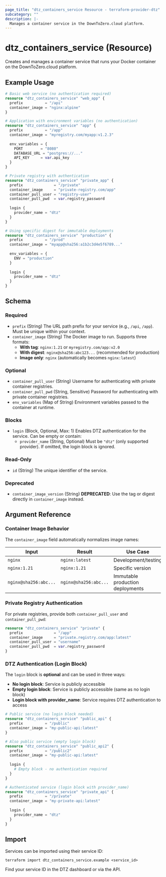 ```yaml
---
page_title: "dtz_containers_service Resource - terraform-provider-dtz"
subcategory: ""
description: |-
  Manages a container service in the DownToZero.cloud platform.
---
```


# dtz_containers_service (Resource)

Creates and manages a container service that runs your Docker container on the DownToZero.cloud platform.

## Example Usage

```terraform
# Basic web service (no authentication required)
resource "dtz_containers_service" "web_app" {
  prefix          = "/api"
  container_image = "nginx:alpine"
}

# Application with environment variables (no authentication)
resource "dtz_containers_service" "app" {
  prefix          = "/app"
  container_image = "myregistry.com/myapp:v1.2.3"
  
  env_variables = {
    PORT        = "8080"
    DATABASE_URL = "postgres://..."
    API_KEY     = var.api_key
  }
}

# Private registry with authentication
resource "dtz_containers_service" "private_app" {
  prefix              = "/private"
  container_image     = "private-registry.com/app"
  container_pull_user = "registry-user"
  container_pull_pwd  = var.registry_password
  
  login {
    provider_name = "dtz"
  }
}

# Using specific digest for immutable deployments
resource "dtz_containers_service" "production" {
  prefix          = "/prod"
  container_image = "myapp@sha256:a1b2c3d4e5f6789..."
  
  env_variables = {
    ENV = "production"
  }
  
  login {
    provider_name = "dtz"
  }
}
```

## Schema

### Required

- `prefix` (String) The URL path prefix for your service (e.g., `/api`, `/app`). Must be unique within your context.
- `container_image` (String) The Docker image to run. Supports three formats:
  - **With tag**: `nginx:1.21` or `myregistry.com/app:v2.0`
  - **With digest**: `nginx@sha256:abc123...` (recommended for production)
  - **Image only**: `nginx` (automatically becomes `nginx:latest`)

### Optional

- `container_pull_user` (String) Username for authenticating with private container registries.
- `container_pull_pwd` (String, Sensitive) Password for authenticating with private container registries.
- `env_variables` (Map of String) Environment variables passed to the container at runtime.

### Blocks

- `login` (Block, Optional, Max: 1) Enables DTZ authentication for the service. Can be empty or contain:
  - `provider_name` (String, Optional) Must be `"dtz"` (only supported provider). If omitted, the login block is ignored.

### Read-Only

- `id` (String) The unique identifier of the service.

### Deprecated

- `container_image_version` (String) **DEPRECATED**: Use the tag or digest directly in `container_image` instead.

## Argument Reference

### Container Image Behavior

The `container_image` field automatically normalizes image names:

| Input | Result | Use Case |
|-------|--------|----------|
| `nginx` | `nginx:latest` | Development/testing |
| `nginx:1.21` | `nginx:1.21` | Specific version |
| `nginx@sha256:abc...` | `nginx@sha256:abc...` | Immutable production deployments |

### Private Registry Authentication

For private registries, provide both `container_pull_user` and `container_pull_pwd`:

```terraform
resource "dtz_containers_service" "private" {
  prefix              = "/app"
  container_image     = "private.registry.com/app:latest"
  container_pull_user = "username"
  container_pull_pwd  = var.registry_password
}
```

### DTZ Authentication (Login Block)

The `login` block is **optional** and can be used in three ways:

- **No login block**: Service is publicly accessible
- **Empty login block**: Service is publicly accessible (same as no login block)
- **Login block with provider_name**: Service requires DTZ authentication to access

```terraform
# Public service (no login block needed)
resource "dtz_containers_service" "public_api" {
  prefix          = "/public"
  container_image = "my-public-api:latest"
}

# Also public service (empty login block)
resource "dtz_containers_service" "public_api2" {
  prefix          = "/public2"
  container_image = "my-public-api:latest"
  
  login {
    # Empty block - no authentication required
  }
}

# Authenticated service (login block with provider_name)
resource "dtz_containers_service" "private_api" {
  prefix          = "/private"
  container_image = "my-private-api:latest"
  
  login {
    provider_name = "dtz"
  }
}
```

## Import

Services can be imported using their service ID:

```shell
terraform import dtz_containers_service.example <service_id>
```

Find your service ID in the DTZ dashboard or via the API.